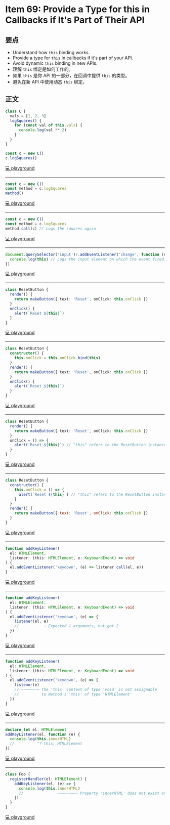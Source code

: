 # Item 69: Provide a Type for this in Callbacks if It's Part of Their API

## 要点

- Understand how `this` binding works.
- Provide a type for `this` in callbacks if it's part of your API.
- Avoid dynamic `this` binding in new APIs.
- 理解 `this` 绑定是如何工作的。
- 如果 `this` 是你 API 的一部分，在回调中提供 `this` 的类型。
- 避免在新 API 中使用动态 `this` 绑定。

## 正文

```ts
class C {
  vals = [1, 2, 3]
  logSquares() {
    for (const val of this.vals) {
      console.log(val ** 2)
    }
  }
}

const c = new C()
c.logSquares()
```

[💻 playground](https://www.typescriptlang.org/play/?ts=5.4.5#code/MYGwhgzhAEDC0G8BQ1oDcwhgXmgbQEYAaaAJhIGYBdAbhWhAHsBzAZQEcBXMAJwFMIACgCUieqgBmjHtEHBGAOwgAXdJmiMJ0ZQAsAlhAB0GLKOSoL0eUsYg+hps0EnoAKldlhdSwF96fvyRrFStoXAU+AHc4ETpgBxYObn4hLyQgA)

---

```ts
const c = new C()
const method = c.logSquares
method()
```

[💻 playground](https://www.typescriptlang.org/play/?ts=5.4.5#code/MYGwhgzhAEDC0G8BQ1oDcwhgXmgbQEYAaaAJhIGYBdAbhWhAHsBzAZQEcBXMAJwFMIACgCUieqgBmjHtEHBGAOwgAXdJmiMJ0ZQAsAlhAB0GLKOSoL0eUsYg+hps0EnoAKldlhdSwF96fv2sVK2hcBT4AdzgROiDVAFs+XUYAE1CrBxYObn4IOkTklJikIA)

---

```ts
const c = new C()
const method = c.logSquares
method.call(c) // Logs the squares again
```

[💻 playground](https://www.typescriptlang.org/play/?ts=5.4.5#code/MYGwhgzhAEDC0G8BQ1oDcwhgXmgbQEYAaaAJhIGYBdAbhWhAHsBzAZQEcBXMAJwFMIACgCUieqgBmjHtEHBGAOwgAXdJmiMJ0ZQAsAlhAB0GLKOSoL0eUsYg+hps0EnoAKldlhdSwF96fv2sVK2hcBT4AdzgROiDVAFs+XUYAE1CrBxYObn4IOkTklMNgTBA5L1QAekroABkWGF0+aAguXgFoMGYwPQUkIA)

---

```ts
document.querySelector('input')?.addEventListener('change', function (e) {
  console.log(this) // Logs the input element on which the event fired.
})
```

[💻 playground](https://www.typescriptlang.org/play/?ts=5.4.5#code/MYGwhgzhAEDC0G8BQ1oDcwhgXmgbQEYAaaAJhIGYBdAbhWhAHsBzAZQEcBXMAJwFMIACgCUieqgBmjHtEHBGAOwgAXdJmiMJ0ZQAsAlhAB0GLKOSoL0eUsYg+hps0EnoAKldlhdSwF96fvwATRmBOAFs+BWVDLj4eAE9WPjtgZWlBAHI9BQAHTmUM4QB+QzBAwIBRNEjlABkDZUi4zOAdMAVmPgySCU4FVL1FQT4zemsIW3tHQV0DL1QAegXoWpYYXT5obLzVZL4IqI0FaAB3fVbtHU2+asOJPX5AwyQfLyQgA)

---

```ts
class ResetButton {
  render() {
    return makeButton({ text: 'Reset', onClick: this.onClick })
  }
  onClick() {
    alert(`Reset ${this}`)
  }
}
```

[💻 playground](https://www.typescriptlang.org/play/?ts=5.4.5#code/CYUwxgNghgTiAEAzArgOzAFwJYHtXwFsoBrEAIWQwzwAoAHGHOgZwC54BvDEADw3eYYYWVAHMANPDwBhCFjDF2NAJTwAvAD54ANxxZg8AL7L2u-QG4AUJCjNm8AEohmIDBSp5Ol+PDipQMCpePj5wGMgw+ESk7tSoNFy8-PAA5E4uGCmSMnIK7BgAFljMAHQ58sTGVj6G3lKoshVBHHU+UBAgMBg0AAbprvAAJFxFzIY9ytVGlrVAA)

---

```ts
class ResetButton {
  constructor() {
    this.onClick = this.onClick.bind(this)
  }
  render() {
    return makeButton({ text: 'Reset', onClick: this.onClick })
  }
  onClick() {
    alert(`Reset ${this}`)
  }
}
```

[💻 playground](https://www.typescriptlang.org/play/?ts=5.4.5#code/CYUwxgNghgTiAEAzArgOzAFwJYHtXwFsoBrEAIWQwzwAoAHGHOgZwC54BvDEADw3eYYYWVAHMANPDwBhCFjDF2NAJTwAvAD54ANxxZg8AL7L2u-QG4AUJCjNm8AEohmIDBSp5Ol+PDB5BMMiYODAqXj4+GAAWWMwAdDJyCurw0bEJqLLyxHEARiLANGnMylY+ht7wcKigoaoclT5wGMgw+ESk7tSoNFy8-PAA5E4uGIOSidnsxRlZCsZlRpWTCmENEfBQECAwGDQABiOu8AAkXDHMhvullRUVQA)

---

```ts
class ResetButton {
  render() {
    return makeButton({ text: 'Reset', onClick: this.onClick })
  }
  onClick = () => {
    alert(`Reset ${this}`) // "this" refers to the ResetButton instance.
  }
}
```

[💻 playground](https://www.typescriptlang.org/play/?ts=5.4.5&alwaysStrict=false&moduleResolution=2&module=99&target=8#code/CYUwxgNghgTiAEAzArgOzAFwJYHtXwFsoBrEAIWQwzwAoAHGHOgZwC54BvDEADw3eYYYWVAHMANPDwBhCFjDF2NAJTwAvAD54ANxxZg8AL7L2u-QG4AUJCjNm8AEohmIDBSp5Ol+PDipQMCpePj5wGMgw+ESk7tSoNFy8-PAA5E4uGCmSMnIK7BgAFljMAHQ58sTGVj6G3lKoshXq8EGawSFQECAwGDQABumu8AAkXEXMhn3K5vAA9LPwAESFxYu+IIjd9tTwhQiDbpRx8CKCUOggJXW1tUA)

---

```js
class ResetButton {
  constructor() {
    this.onClick = () => {
      alert(`Reset ${this}`) // "this" refers to the ResetButton instance.
    }
  }
  render() {
    return makeButton({ text: 'Reset', onClick: this.onClick })
  }
}
```

[💻 playground](https://www.typescriptlang.org/play/?ts=5.4.5#code/MYGwhgzhAEBKCmF4BcBCBXZyD2A7aA3gFDTTB4TIBO6wOVAFAJSEmnTIAWAlhAHR4AwiG7AA1tAC80ZlIB8rduzAh4VZAwAGCJMmgASAl14BfTUwDc0APTXoAImMR70KvABmamDg6d4cRBQMLDxoblxKMFxgeD42UhMLNhM2N1wAEzVZYiU3ZHQqfABbMDF4YJxcBgIOeAAPZAAuaAByHRQWgBpoIRFxZqcBXGFRCRNLZKIUoA)

---

```ts
function addKeyListener(
  el: HTMLElement,
  listener: (this: HTMLElement, e: KeyboardEvent) => void
) {
  el.addEventListener('keydown', (e) => listener.call(el, e))
}
```

[💻 playground](https://www.typescriptlang.org/play/?ts=5.4.5#code/GYVwdgxgLglg9mABAQwCaoNIFMCeAZGAZyizCwCcAKAKEUSwBsAuRACQBUBZPAUQawC2pKABpaiBkRJlyLSlAAWRFh259BwkfRbYcAIzjJyqHgDdhASkQBeAHyJTcGKmpWA3uMYA6NCfNgoAmJSCkoAcgBrXFQ4AHcwMK0sG3tJYJkvCGQGBkpGJIsLAG5qAF9qIA)

---

```ts
function addKeyListener(
  el: HTMLElement,
  listener: (this: HTMLElement, e: KeyboardEvent) => void
) {
  el.addEventListener('keydown', (e) => {
    listener(el, e)
    //           ~ Expected 1 arguments, but got 2
  })
}
```

[💻 playground](https://www.typescriptlang.org/play/?ts=5.4.5#code/GYVwdgxgLglg9mABAQwCaoNIFMCeAZGAZyizCwCcAKAKEUSwBsAuRACQBUBZPAUQawC2pKABpaiBkRJlyLSlAAWRFh259BwkfRbYcAIzjJyqHgDdhASkQBeAHyJTcGKmpWA3uMYA6NCfNgoAmJSCkoAcgBrXFQ4AHcwMK0sG3sPOjpJYJlKRiSLAG5xOgB6YvTy8oA-RB4ADwAHLGgsVEQARhRyAHMQIQDCLT0QKEQuuBGAJnEAXwLqaeogA)

---

```ts
function addKeyListener(
  el: HTMLElement,
  listener: (this: HTMLElement, e: KeyboardEvent) => void
) {
  el.addEventListener('keydown', (e) => {
    listener(e)
    // ~~~~~~~~ The 'this' context of type 'void' is not assignable
    //          to method's 'this' of type 'HTMLElement'
  })
}
```

[💻 playground](https://www.typescriptlang.org/play/?ts=5.4.5#code/GYVwdgxgLglg9mABAQwCaoNIFMCeAZGAZyizCwCcAKAKEUSwBsAuRACQBUBZPAUQawC2pKABpaiBkRJlyLSlAAWRFh259BwkfRbYcAIzjJyqHgDdhASkQBeAHyJTcGKmpWA3uMYA6NCfNgoAmJSCkoAcgBrXFQ4AHcwMK0sG3sPOjpJYJlKLAsAbnE6AHoixAA-CsqKxHYFZLDFIjDECAQSAA8oRDhgRCgcAAd6x2dmokQwOC7kQkIYAHMwZD1+QsQS9M30qDhEIUU4VDDCRAalQmaevsH61V5+IQCw8QBffOoX6iA)

---

```ts
declare let el: HTMLElement
addKeyListener(el, function (e) {
  console.log(this.innerHTML)
  //          ^? this: HTMLElement
})
```

[💻 playground](https://www.typescriptlang.org/play/?ts=5.4.5#code/GYVwdgxgLglg9mABAQwCaoNIFMCeAZGAZyizCwCcAKAKEUSwBsAuRACQBUBZPAUQawC2pKABpaiBkRJlyLSlAAWRFh259BwkfRbYcAIzjJyqHgDdhASkQBeAHyJTcGKmpWA3uMYA6NCfNgoAmJSCkoAcgBrXFQ4AHcwMK0sG3sPOjpJYJlKLAsAbnE6AHoixAA-CsqKxHYFZLDFIjDECAQSAA8oRDhgRCgcAAd6x2dmokQwOC7kQkIYAHMwZD1+QsQS9M30qDhEIUU4VDDCRAalQmaevsH61V5+IQCw8QBffOoX6lQsCAYjZP4XUYKi49w0AQKvl0QWkoUYWlAkFgCBy7nErTAhDg-C8DDg83k5y8MDAMju72KpS2mwAegB+PrnEFqB7CD7vIA)

---

```ts
class Foo {
  registerHandler(el: HTMLElement) {
    addKeyListener(el, (e) => {
      console.log(this.innerHTML)
      //               ~~~~~~~~~ Property 'innerHTML' does not exist on 'Foo'
    })
  }
}
```

[💻 playground](https://www.typescriptlang.org/play/?ts=5.4.5#code/GYVwdgxgLglg9mABAQwCaoNIFMCeAZGAZyizCwCcAKAKEUSwBsAuRACQBUBZPAUQawC2pKABpaiBkRJlyLSlAAWRFh259BwkfRbYcAIzjJyqHgDdhASkQBeAHyJTcGKmpWA3uMYA6NCfNgoAmJSCkoAcgBrXFQ4AHcwMK0sG3sPOjpJYJlKLAsAbnE6AHoixAA-CsqKxHYFZLDFIjDECAQSAA8oRDhgRCgcAAd6x2dmokQwOC7kQkIYAHMwZD1+QsQS9M30qDhEIUU4VDDCRAalQmaevsH61V5+IQCw8QBffOoX6ggGGZOAMTguzSiHIWHmUgorGQYFQ-CojBUXHuGgC7jWvl0QWkoUYSRSiGBm1aYEIcH4XgYcHm8nOXhgYBkd3eW3WpRZ7PKVSqiAACuQ4ENyP1TvTGUjmjEsCdJl0sO0pN0kGEAXBnps3gU6J9PkA)
